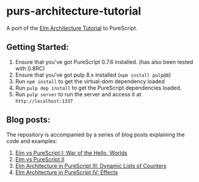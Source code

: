 # purs-architecture-tutorial

A port of the [Elm Architecture Tutorial](https://github.com/evancz/elm-architecture-tutorial/) to PureScript.

## Getting Started:

1. Ensure that you've got PureScript 0.7.6 installed. (has also been tested with 0.8RC)
2. Ensure that you've got pulp 8.x installed (`npm install pulp@8`)
3. Run `npm install` to get the virtual-dom dependency loaded
4. Run `pulp dep install` to get the PureScript dependencies loaded.
5. Run `pulp server` to run the server and access it at `http://localhost:1337`

## Blog posts:

The repository is accompanied by a series of blog posts explaining the code and examples:

1. [Elm vs PureScript I: War of the Hello, Worlds](http://www.parsonsmatt.org/programming/2015/10/03/elm_vs_purescript.html)
2. [Elm vs PureScript II](http://www.parsonsmatt.org/programming/2015/10/05/elm_vs_purescript_ii.html)
3. [Elm Architecture in PureScript III: Dynamic Lists of Counters](http://www.parsonsmatt.org/programming/2015/10/10/elm_architecture_in_purescript_iii.html)
4. [Elm Architecture in PureScript IV: Effects](http://www.parsonsmatt.org/programming/2015/10/11/elm_architecture_in_purescript_iv_effects.html)


